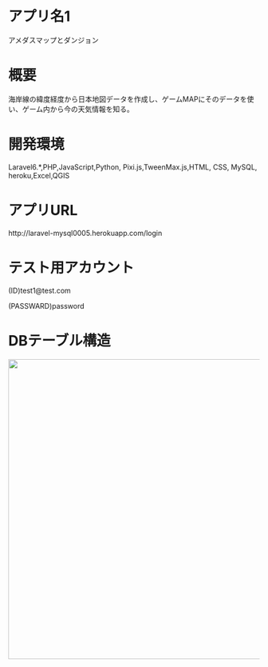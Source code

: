 <h1>アプリ名1</h1>
<p>アメダスマップとダンジョン</p>
<h1>概要</h1>
<p>海岸線の緯度経度から日本地図データを作成し、ゲームMAPにそのデータを使い、ゲーム内から今の天気情報を知る。</p>
<h1>開発環境</h1>
<p>Laravel6.*,PHP,JavaScript,Python, Pixi.js,TweenMax.js,HTML, CSS, MySQL, heroku,Excel,QGIS</p>
<h1>アプリURL</h1>
<a-href="">http://laravel-mysql0005.herokuapp.com/login</a>
<h1>テスト用アカウント</h1>
<p>(ID)test1@test.com</p>
<p>(PASSWARD)password</p>
<h1>DBテーブル構造</h1>
<img width="600" src="https://user-images.githubusercontent.com/52999407/95173930-54241e80-07f4-11eb-95ed-2aef878ba5c9.jpg">



